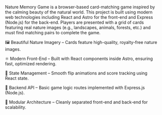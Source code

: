 Nature Memory Game is a browser-based card-matching game inspired by the calming beauty of the natural world. This project is built using modern web technologies including React and Astro for the front-end and Express (Node.js) for the back-end.
Players are presented with a grid of cards featuring real nature images (e.g., landscapes, animals, forests, etc.) and must find matching pairs to complete the game.

🖼️ Beautiful Nature Imagery – Cards feature high-quality, royalty-free nature images.

⚛️ Modern Front-End – Built with React components inside Astro, ensuring fast, optimized rendering.

🔄 State Management – Smooth flip animations and score tracking using React state.

🔧 Backend API – Basic game logic routes implemented with Express.js (Node.js).

🧪 Modular Architecture – Cleanly separated front-end and back-end for scalability.
